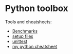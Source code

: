 # Python toolbox

Tools and cheatsheets:

- [Benchmarks](benchmark)
- [setup files](setup)
- [unittest](unittest)
- [my python cheatsheet](cheatsheet.txt)
